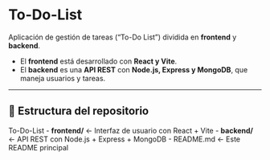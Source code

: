 # To-Do-List

Aplicación de gestión de tareas (“To-Do List”) dividida en **frontend** y **backend**.

- El **frontend** está desarrollado con **React y Vite**.  
- El **backend** es una **API REST** con **Node.js, Express y MongoDB**, que maneja usuarios y tareas.

---

## 📂 Estructura del repositorio

To-Do-List
    - **frontend/** ← Interfaz de usuario con React + Vite
    - **backend/** ← API REST con Node.js + Express + MongoDB
    - README.md ← Este README principal
